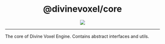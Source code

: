 <h1 align="center">
@divinevoxel/core
</h1>

<p align="center">
<img src="https://divine-star-software.github.io/DigitalAssets/images/logo-small.png"/>
</p>

---

The core of Divine Voxel Engine. Contains abstract interfaces and utils.
